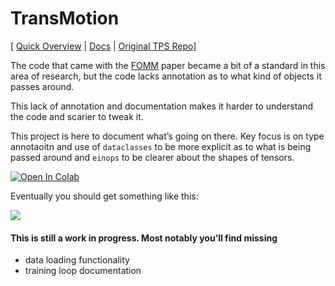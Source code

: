 # TransMotion

 [ [Quick Overview](https://gaxler.github.io/transmotion/book/demo.html) | [Docs](https://gaxler.github.io/transmotion/doc/) | [Original TPS Repo](https://github.com/yoyo-nb/Thin-Plate-Spline-Motion-Model)] 
 

The code that came with the
[FOMM](https://github.com/AliaksandrSiarohin/first-order-model) paper
became a bit of a standard in this area of research, but the code lacks
annotation as to what kind of objects it passes around.

This lack of annotation and documentation makes it harder to understand
the code and scarier to tweak it.

This project is here to document what’s going on there. Key focus is on
type annotaoitn and use of `dataclasses` to be more explicit as to what
is being passed around and `einops` to be clearer about the shapes of
tensors.

<a href="https://colab.research.google.com/github/gaxler/transmotion/blob/master/colab_demo.ipynb" target="_parent"><img src="https://colab.research.google.com/assets/colab-badge.svg" alt="Open In Colab"/></a>

Eventually you should get something like this:

![](https://github.com/gaxler/transmotion/blob/36882bdc0e510676d58bf16cdea5ee7ef0d9eb7c/static/out.gif)
 

#### This is still a work in progress. Most notably you’ll find missing

-   data loading functionality
-   training loop documentation


